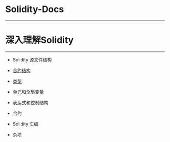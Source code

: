 # Solidity-Docs

-----------------------------------------------------------------------------------------------------------------------------

# 深入理解Solidity

-----------------------------------------------------------------------------------------------------------------------------

* Solidity 源文件结构

* [合约结构](https://github.com/xianfeng92/Solidity-Docs/blob/master/pages/ContractStructure.md)

* [类型](https://github.com/xianfeng92/Solidity-Docs/blob/master/pages/Types.md)

* 单元和全局变量

* 表达式和控制结构

* 合约

* Solidity 汇编

* 杂项

